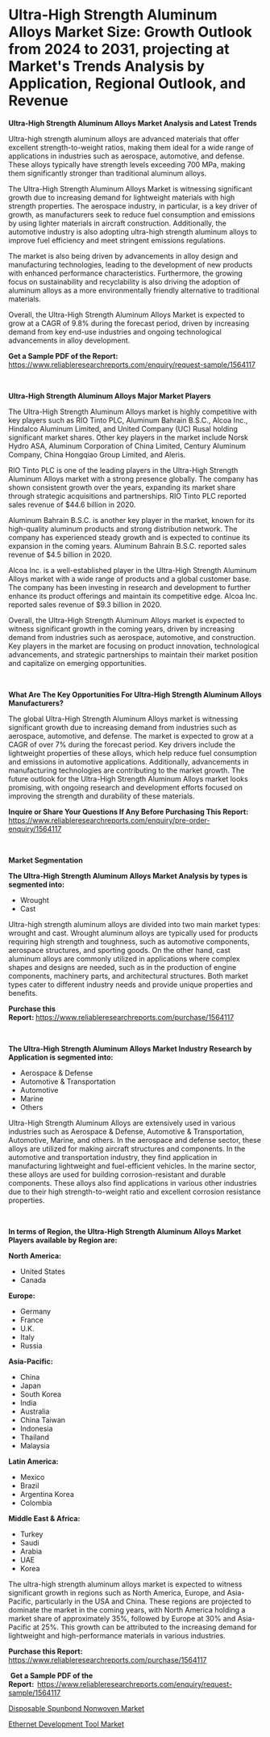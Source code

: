 <p><h1>Ultra-High Strength Aluminum Alloys Market Size: Growth Outlook from 2024 to 2031, projecting at Market's Trends Analysis by Application, Regional Outlook, and Revenue</h1></p><p><strong>Ultra-High Strength Aluminum Alloys Market Analysis and Latest Trends</strong></p>
<p><p>Ultra-high strength aluminum alloys are advanced materials that offer excellent strength-to-weight ratios, making them ideal for a wide range of applications in industries such as aerospace, automotive, and defense. These alloys typically have strength levels exceeding 700 MPa, making them significantly stronger than traditional aluminum alloys.</p><p>The Ultra-High Strength Aluminum Alloys Market is witnessing significant growth due to increasing demand for lightweight materials with high strength properties. The aerospace industry, in particular, is a key driver of growth, as manufacturers seek to reduce fuel consumption and emissions by using lighter materials in aircraft construction. Additionally, the automotive industry is also adopting ultra-high strength aluminum alloys to improve fuel efficiency and meet stringent emissions regulations.</p><p>The market is also being driven by advancements in alloy design and manufacturing technologies, leading to the development of new products with enhanced performance characteristics. Furthermore, the growing focus on sustainability and recyclability is also driving the adoption of aluminum alloys as a more environmentally friendly alternative to traditional materials.</p><p>Overall, the Ultra-High Strength Aluminum Alloys Market is expected to grow at a CAGR of 9.8% during the forecast period, driven by increasing demand from key end-use industries and ongoing technological advancements in alloy development.</p></p>
<p><strong>Get a Sample PDF of the Report:&nbsp;</strong> <a href="https://www.reliableresearchreports.com/enquiry/request-sample/1564117">https://www.reliableresearchreports.com/enquiry/request-sample/1564117</a></p>
<p>&nbsp;</p>
<p><strong>Ultra-High Strength Aluminum Alloys Major Market Players</strong></p>
<p><p>The Ultra-High Strength Aluminum Alloys market is highly competitive with key players such as RIO Tinto PLC, Aluminum Bahrain B.S.C., Alcoa Inc., Hindalco Aluminum Limited, and United Company (UC) Rusal holding significant market shares. Other key players in the market include Norsk Hydro ASA, Aluminum Corporation of China Limited, Century Aluminum Company, China Hongqiao Group Limited, and Aleris.</p><p>RIO Tinto PLC is one of the leading players in the Ultra-High Strength Aluminum Alloys market with a strong presence globally. The company has shown consistent growth over the years, expanding its market share through strategic acquisitions and partnerships. RIO Tinto PLC reported sales revenue of $44.6 billion in 2020.</p><p>Aluminum Bahrain B.S.C. is another key player in the market, known for its high-quality aluminum products and strong distribution network. The company has experienced steady growth and is expected to continue its expansion in the coming years. Aluminum Bahrain B.S.C. reported sales revenue of $4.5 billion in 2020.</p><p>Alcoa Inc. is a well-established player in the Ultra-High Strength Aluminum Alloys market with a wide range of products and a global customer base. The company has been investing in research and development to further enhance its product offerings and maintain its competitive edge. Alcoa Inc. reported sales revenue of $9.3 billion in 2020.</p><p>Overall, the Ultra-High Strength Aluminum Alloys market is expected to witness significant growth in the coming years, driven by increasing demand from industries such as aerospace, automotive, and construction. Key players in the market are focusing on product innovation, technological advancements, and strategic partnerships to maintain their market position and capitalize on emerging opportunities.</p></p>
<p>&nbsp;</p>
<p><strong>What Are The Key Opportunities For Ultra-High Strength Aluminum Alloys Manufacturers?</strong></p>
<p><p>The global Ultra-High Strength Aluminum Alloys market is witnessing significant growth due to increasing demand from industries such as aerospace, automotive, and defense. The market is expected to grow at a CAGR of over 7% during the forecast period. Key drivers include the lightweight properties of these alloys, which help reduce fuel consumption and emissions in automotive applications. Additionally, advancements in manufacturing technologies are contributing to the market growth. The future outlook for the Ultra-High Strength Aluminum Alloys market looks promising, with ongoing research and development efforts focused on improving the strength and durability of these materials.</p></p>
<p><strong>Inquire or Share Your Questions If Any Before Purchasing This Report:</strong> <a href="https://www.reliableresearchreports.com/enquiry/pre-order-enquiry/1564117">https://www.reliableresearchreports.com/enquiry/pre-order-enquiry/1564117</a></p>
<p>&nbsp;</p>
<p><strong>Market Segmentation</strong></p>
<p><strong>The Ultra-High Strength Aluminum Alloys Market Analysis by types is segmented into:</strong></p>
<p><ul><li>Wrought</li><li>Cast</li></ul></p>
<p><p>Ultra-high strength aluminum alloys are divided into two main market types: wrought and cast. Wrought aluminum alloys are typically used for products requiring high strength and toughness, such as automotive components, aerospace structures, and sporting goods. On the other hand, cast aluminum alloys are commonly utilized in applications where complex shapes and designs are needed, such as in the production of engine components, machinery parts, and architectural structures. Both market types cater to different industry needs and provide unique properties and benefits.</p></p>
<p><strong>Purchase this Report:&nbsp;</strong><a href="https://www.reliableresearchreports.com/purchase/1564117">https://www.reliableresearchreports.com/purchase/1564117</a></p>
<p>&nbsp;</p>
<p><strong>The Ultra-High Strength Aluminum Alloys Market Industry Research by Application is segmented into:</strong></p>
<p><ul><li>Aerospace & Defense</li><li>Automotive & Transportation</li><li>Automotive</li><li>Marine</li><li>Others</li></ul></p>
<p><p>Ultra-High Strength Aluminum Alloys are extensively used in various industries such as Aerospace & Defense, Automotive & Transportation, Automotive, Marine, and others. In the aerospace and defense sector, these alloys are utilized for making aircraft structures and components. In the automotive and transportation industry, they find application in manufacturing lightweight and fuel-efficient vehicles. In the marine sector, these alloys are used for building corrosion-resistant and durable components. These alloys also find applications in various other industries due to their high strength-to-weight ratio and excellent corrosion resistance properties.</p></p>
<p>&nbsp;</p>
<p><strong>In terms of Region, the Ultra-High Strength Aluminum Alloys Market Players available by Region are:</strong></p>
<p>
    <p> <strong> North America: </strong>
        <ul>
            <li>United States</li>
            <li>Canada</li>
        </ul>
        </p> 
    <p> <strong> Europe: </strong>
        <ul>
            <li>Germany</li>
            <li>France</li>
            <li>U.K.</li>
            <li>Italy</li>
            <li>Russia</li>
        </ul>
        </p> 
    <p> <strong> Asia-Pacific: </strong>
        <ul>
            <li>China</li>
            <li>Japan</li>
            <li>South Korea</li>
            <li>India</li>
            <li>Australia</li>
            <li>China Taiwan</li>
            <li>Indonesia</li>
            <li>Thailand</li>
            <li>Malaysia</li>
        </ul>
        </p> 
    <p> <strong> Latin America: </strong>
        <ul>
            <li>Mexico</li>
            <li>Brazil</li>
            <li>Argentina Korea</li>
            <li>Colombia</li>
        </ul>
        </p> 
    <p> <strong> Middle East & Africa: </strong>
        <ul>
            <li>Turkey</li>
            <li>Saudi</li>
            <li>Arabia</li>
            <li>UAE</li>
            <li>Korea</li>
        </ul>
    </p>
    </p>
<p><p>The ultra-high strength aluminum alloys market is expected to witness significant growth in regions such as North America, Europe, and Asia-Pacific, particularly in the USA and China. These regions are projected to dominate the market in the coming years, with North America holding a market share of approximately 35%, followed by Europe at 30% and Asia-Pacific at 25%. This growth can be attributed to the increasing demand for lightweight and high-performance materials in various industries.</p></p>
<p><strong>Purchase this Report: </strong><a href="https://www.reliableresearchreports.com/purchase/1564117">https://www.reliableresearchreports.com/purchase/1564117</a></p>
<p>&nbsp;<strong>Get a Sample PDF of the Report:&nbsp;&nbsp;</strong><a href="https://www.reliableresearchreports.com/enquiry/request-sample/1564117">https://www.reliableresearchreports.com/enquiry/request-sample/1564117</a></p>
<p><strong></strong></p>
<p><p><a href="https://github.com/ruddyyedelwadw/Market-Research-Report-List-1/blob/main/disposable-spunbond-nonwoven-market.md">Disposable Spunbond Nonwoven Market</a></p><p><a href="https://angry-finch-aaf.notion.site/Global-Ethernet-Development-Tool-Market-by-Types-Applications-and-Major-Players-with-Regional-Gro-1c2fa0ec2c8044bc9022062939203d64">Ethernet Development Tool Market</a></p></p>